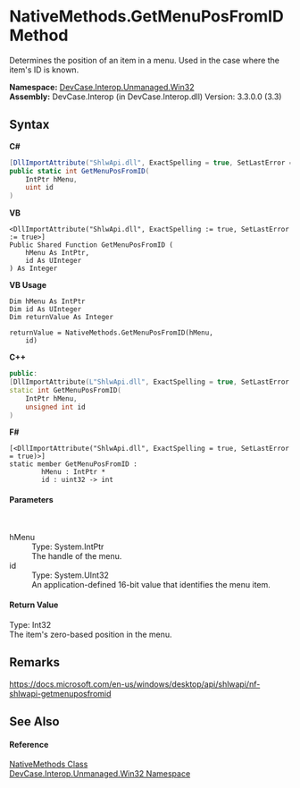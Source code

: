 # NativeMethods.GetMenuPosFromID Method 
 

Determines the position of an item in a menu. Used in the case where the item's ID is known.

**Namespace:**&nbsp;<a href="N_DevCase_Interop_Unmanaged_Win32">DevCase.Interop.Unmanaged.Win32</a><br />**Assembly:**&nbsp;DevCase.Interop (in DevCase.Interop.dll) Version: 3.3.0.0 (3.3)

## Syntax

**C#**<br />
``` C#
[DllImportAttribute("ShlwApi.dll", ExactSpelling = true, SetLastError = true)]
public static int GetMenuPosFromID(
	IntPtr hMenu,
	uint id
)
```

**VB**<br />
``` VB
<DllImportAttribute("ShlwApi.dll", ExactSpelling := true, SetLastError := true>]
Public Shared Function GetMenuPosFromID ( 
	hMenu As IntPtr,
	id As UInteger
) As Integer
```

**VB Usage**<br />
``` VB Usage
Dim hMenu As IntPtr
Dim id As UInteger
Dim returnValue As Integer

returnValue = NativeMethods.GetMenuPosFromID(hMenu, 
	id)
```

**C++**<br />
``` C++
public:
[DllImportAttribute(L"ShlwApi.dll", ExactSpelling = true, SetLastError = true)]
static int GetMenuPosFromID(
	IntPtr hMenu, 
	unsigned int id
)
```

**F#**<br />
``` F#
[<DllImportAttribute("ShlwApi.dll", ExactSpelling = true, SetLastError = true)>]
static member GetMenuPosFromID : 
        hMenu : IntPtr * 
        id : uint32 -> int 

```


#### Parameters
&nbsp;<dl><dt>hMenu</dt><dd>Type: System.IntPtr<br />The handle of the menu.</dd><dt>id</dt><dd>Type: System.UInt32<br />An application-defined 16-bit value that identifies the menu item.</dd></dl>

#### Return Value
Type: Int32<br />The item's zero-based position in the menu.

## Remarks
<a href="https://docs.microsoft.com/en-us/windows/desktop/api/shlwapi/nf-shlwapi-getmenuposfromid" target="_blank">https://docs.microsoft.com/en-us/windows/desktop/api/shlwapi/nf-shlwapi-getmenuposfromid</a>

## See Also


#### Reference
<a href="T_DevCase_Interop_Unmanaged_Win32_NativeMethods">NativeMethods Class</a><br /><a href="N_DevCase_Interop_Unmanaged_Win32">DevCase.Interop.Unmanaged.Win32 Namespace</a><br />